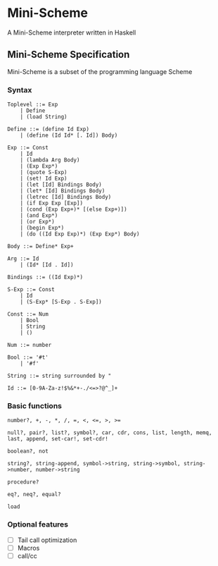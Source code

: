 # Mini-Scheme
A Mini-Scheme interpreter written in Haskell

## Mini-Scheme Specification
Mini-Scheme is a subset of the programming language Scheme

### Syntax
```
Toplevel ::= Exp
    | Define
    | (load String)

Define ::= (define Id Exp)
    | (define (Id Id* [. Id]) Body)

Exp ::= Const
    | Id
    | (lambda Arg Body)
    | (Exp Exp*)
    | (quote S-Exp)
    | (set! Id Exp)
    | (let [Id] Bindings Body)
    | (let* [Id] Bindings Body)
    | (letrec [Id] Bindings Body)
    | (if Exp Exp [Exp])
    | (cond (Exp Exp+)* [(else Exp+)])
    | (and Exp*)
    | (or Exp*)
    | (begin Exp*)
    | (do ((Id Exp Exp)*) (Exp Exp*) Body)

Body ::= Define* Exp+

Arg ::= Id
    | (Id* [Id . Id])

Bindings ::= ((Id Exp)*)

S-Exp ::= Const
    | Id
    | (S-Exp* [S-Exp . S-Exp])

Const ::= Num
    | Bool
    | String
    | ()

Num ::= number

Bool ::= '#t'
    | '#f'

String ::= string surrounded by "

Id ::= [0-9A-Za-z!$%&*+-./<=>?@^_]+
```

### Basic functions
```
number?, +, -, *, /, =, <, <=, >, >=
```
```
null?, pair?, list?, symbol?, car, cdr, cons, list, length, memq, last, append, set-car!, set-cdr!
```
```
boolean?, not
```
```
string?, string-append, symbol->string, string->symbol, string->number, number->string
```
```
procedure?
```
```
eq?, neq?, equal?
```
```
load
```

### Optional features
- [ ] Tail call optimization
- [ ] Macros
- [ ] call/cc
